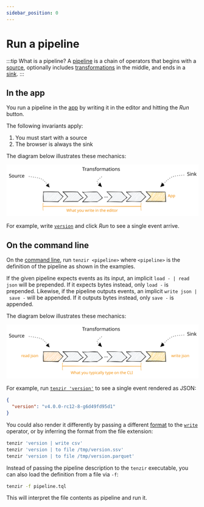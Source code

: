 ```yaml
---
sidebar_position: 0
---
```


# Run a pipeline

:::tip What is a pipeline?
A [pipeline](../../pipelines.md) is a chain of operators that begins with a
[source](../../operators/sources/README.md), optionally includes
[transformations](../../operators/sinks/README.md) in the middle, and ends in a
[sink](../../operators/sinks/README.md).
:::

## In the app

You run a pipeline in the [app](https://app.tenzir.com) by writing it in the
editor and hitting the *Run* button.

The following invariants apply:

1. You must start with a source
2. The browser is always the sink

The diagram below illustrates these mechanics:

![Pipeline in the Browser](pipeline-browser.excalidraw.svg)

For example, write [`version`](../../operators/sources/version.md) and click
*Run* to see a single event arrive.

## On the command line

On the [command line](../../command-line.md), run `tenzir <pipeline>` where
`<pipeline>` is the definition of the pipeline as shown in the examples.

If the given pipeline expects events as its input, an implicit
`load - | read json` will be prepended. If it expects bytes instead, only
`load -` is prepended. Likewise, if the pipeline outputs events, an implicit
`write json | save -` will be appended. If it outputs bytes instead, only
`save -` is appended.

The diagram below illustrates these mechanics:

![Pipeline on the command line](pipeline-cli.excalidraw.svg)

For example, run [`tenzir 'version'`](../../operators/sources/show.md) to
see a single event rendered as JSON:

```json
{
  "version": "v4.0.0-rc12-8-g6d49fd95d1"
}
```

You could also render it differently by passing a different
[format](../../formats.md) to the [`write`](../../operators/transformations/write.md)
operator, or by inferring the format from the file extension:

```bash
tenzir 'version | write csv'
tenzir 'version | to file /tmp/version.ssv'
tenzir 'version | to file /tmp/version.parquet'
```

Instead of passing the pipeline description to the `tenzir` executable, you can
also load the definition from a file via `-f`:

```bash
tenzir -f pipeline.tql
```

This will interpret the file contents as pipeline and run it.
